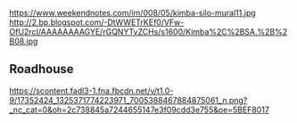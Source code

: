 https://www.weekendnotes.com/im/008/05/kimba-silo-mural11.jpg
http://2.bp.blogspot.com/-DtWWETrKEf0/VFw-OfU2rcI/AAAAAAAAGYE/rGQNYTvZCHs/s1600/Kimba%2C%2BSA.%2B%2B08.jpg
## Roadhouse
https://scontent.fadl3-1.fna.fbcdn.net/v/t1.0-9/17352424_1325371774223971_7005388467884875061_n.png?_nc_cat=0&oh=2c738845a7244655147e3f09cdd3e755&oe=5BEF8017